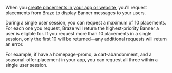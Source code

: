 When you [create placements in your app or website]({{site.baseurl}}/developer_guide/banners/creating_placements/#requestBannersRefresh), you'll request placements from Braze to display Banner messages to your users.

During a single user session, you can request a maximum of 10 placements. For each one you request, Braze will return the highest-priority Banner a user is eligible for. If you request more than 10 placements in a single session, only the first 10 will be returned&#8212;any additional requests will return an error.

For example, if have a homepage-promo, a cart-abandonment, and a seasonal-offer placement in your app, you can request all three within a single user session.